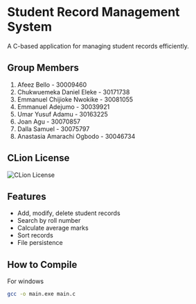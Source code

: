 # Student Record Management System

A C-based application for managing student records efficiently.

## Group Members
1. Afeez Bello - 30009460
2. Chukwuemeka Daniel Eleke - 30171738
3. Emmanuel Chijioke Nwokike - 30081055
4. Emmanuel Adejumo - 30039921
5. Umar Yusuf Adamu - 30163225
6. Joan Agu - 30070857
7. Dalla Samuel - 30075797
8. Anastasia Amarachi Ogbodo - 30046734


## CLion License
![CLion License](https://github.com/user-attachments/assets/478b4b44-92aa-49e7-a296-59ce356a8e70)

## Features
- Add, modify, delete student records
- Search by roll number
- Calculate average marks
- Sort records
- File persistence

## How to Compile

For windows

```bash
gcc -o main.exe main.c